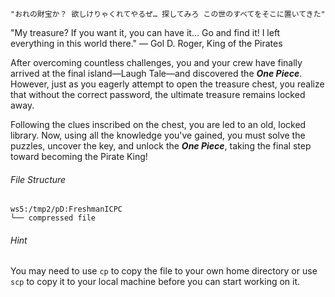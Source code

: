`"おれの財宝か？
欲しけりゃくれてやるぜ…
探してみろ
この世のすべてをそこに置いてきた"`

"My treasure?
If you want it, you can have it...
Go and find it!
I left everything in this world there."
— Gol D. Roger, King of the Pirates


After overcoming countless challenges, you and your crew have finally arrived at the final island—Laugh Tale—and discovered the ***One Piece***. However, just as you eagerly attempt to open the treasure chest, you realize that without the correct password, the ultimate treasure remains locked away.

Following the clues inscribed on the chest, you are led to an old, locked library. Now, using all the knowledge you've gained, you must solve the puzzles, uncover the key, and unlock the ***One Piece***, taking the final step toward becoming the Pirate King!

###### File Structure
```
ws5:/tmp2/pD:FreshmanICPC
└── compressed file
```
###### Hint
You may need to use `cp` to copy the file to your own home directory or use `scp` to copy it to your local machine before you can start working on it.













